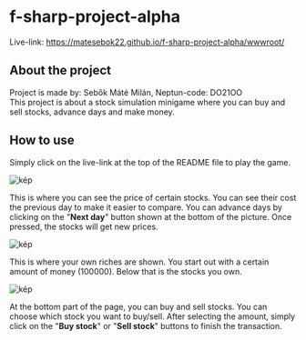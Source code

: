 # f-sharp-project-alpha

Live-link: https://matesebok22.github.io/f-sharp-project-alpha/wwwroot/

## About the project

Project is made by: Sebők Máté Milán, Neptun-code: DO21OO
<br/>
This project is about a stock simulation minigame where you can buy and sell stocks, advance days and make money.

## How to use

Simply click on the live-link at the top of the README file to play the game.

![kép](https://github.com/user-attachments/assets/275617fc-a257-4f52-812c-4cf458db0912)

This is where you can see the price of certain stocks. You can see their cost the previous day to make it easier to compare.
You can advance days by clicking on the "**Next day**" button shown at the bottom of the picture. Once pressed, the stocks will get new prices.

![kép](https://github.com/user-attachments/assets/d9c4f4e2-a7ab-4c57-a34a-6aed1f683f62)

This is where your own riches are shown. You start out with a certain amount of money (100000).
Below that is the stocks you own.

![kép](https://github.com/user-attachments/assets/c108c438-9f6d-4669-833b-b56300826de2)

At the bottom part of the page, you can buy and sell stocks.
You can choose which stock you want to buy/sell. After selecting the amount, simply click on the "**Buy stock**" or "**Sell stock**" buttons to finish the transaction.
